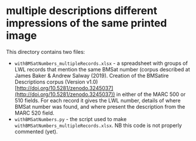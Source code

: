 # multiple descriptions different impressions of the same printed image

This directory contains two files:

- `withBMSatNumbers_multipleRecords.xlsx` - a spreadsheet with groups of LWL records that mention the same BMSat number (corpus described at James Baker & Andrew Salway (2019). Creation of the BMSatire Descriptions corpus (Version v1.0) [http://doi.org/10.5281/zenodo.3245037](http://doi.org/10.5281/zenodo.3245037)) in either of the MARC 500 or 510 fields. For each record it gives the LWL number, details of where BMSat number was found, and where present the description from the MARC 520 field.
- `withBMSatNumbers.py` - the script used to make `withBMSatNumbers_multipleRecords.xlsx`. NB this code is not properly commented (yet). 

